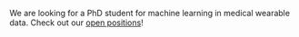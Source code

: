 We are looking for a PhD student for machine learning in medical wearable data. Check out our [open positions](../jobs/)!